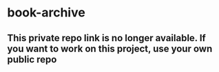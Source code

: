 # book-archive

## This private repo link is no longer available. If you want to work on this project, use your own public repo
